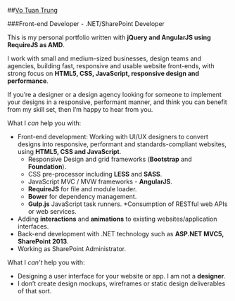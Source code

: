 ##[Vo Tuan Trung](http://trungk18.github.io/)

###Front-end Developer - .NET/SharePoint Developer

This is my personal portfolio written with **jQuery and AngularJS using RequireJS as AMD**.

I work with small and medium-sized businesses, design teams and agencies, building fast, responsive and usable website front-ends, with strong focus on **HTML5, CSS, JavaScript, responsive design and performance**.

If you’re a designer or a design agency looking for someone to implement your designs in a responsive, performant manner, and think you can benefit from my skill set, then I’m happy to hear from you.

What I *can* help you with:
- Front-end development: Working with UI/UX designers to convert designs into responsive, performant and standards-compliant websites, using **HTML5, CSS and JavaScript**.
    * Responsive Design and grid frameworks (**Bootstrap** and **Foundation**).
    * CSS pre-processor including **LESS** and **SASS**.
    * JavaScript MVC / MVW frameworks - **AngularJS**.
    * **RequireJS** for file and module loader.
    * **Bower** for dependency management.
    * **Gulp.js** JavaScript task runners.
    *Consumption of RESTful web APIs or web services.
- Adding **interactions** and **animations** to existing websites/application interfaces.
- Back-end development with .NET technology such as **ASP.NET MVC5, SharePoint 2013**.
- Working as SharePoint Administrator.

What I *can’t* help you with:
- Designing a user interface for your website or app. I am not a **designer**.
- I don’t create design mockups, wireframes or static design deliverables of that sort.
